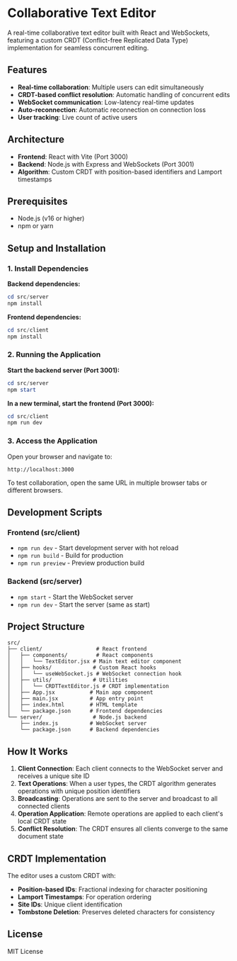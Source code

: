 # Collaborative Text Editor

A real-time collaborative text editor built with React and WebSockets, featuring a custom CRDT (Conflict-free Replicated Data Type) implementation for seamless concurrent editing.

## Features

- **Real-time collaboration**: Multiple users can edit simultaneously
- **CRDT-based conflict resolution**: Automatic handling of concurrent edits
- **WebSocket communication**: Low-latency real-time updates
- **Auto-reconnection**: Automatic reconnection on connection loss
- **User tracking**: Live count of active users

## Architecture

- **Frontend**: React with Vite (Port 3000)
- **Backend**: Node.js with Express and WebSockets (Port 3001)
- **Algorithm**: Custom CRDT with position-based identifiers and Lamport timestamps

## Prerequisites

- Node.js (v16 or higher)
- npm or yarn

## Setup and Installation

### 1. Install Dependencies

**Backend dependencies:**
```powershell
cd src/server
npm install
```

**Frontend dependencies:**
```powershell
cd src/client
npm install
```

### 2. Running the Application

**Start the backend server (Port 3001):**
```powershell
cd src/server
npm start
```

**In a new terminal, start the frontend (Port 3000):**
```powershell
cd src/client
npm run dev
```

### 3. Access the Application

Open your browser and navigate to:
```
http://localhost:3000
```

To test collaboration, open the same URL in multiple browser tabs or different browsers.

## Development Scripts

### Frontend (src/client)
- `npm run dev` - Start development server with hot reload
- `npm run build` - Build for production
- `npm run preview` - Preview production build

### Backend (src/server)
- `npm start` - Start the WebSocket server
- `npm run dev` - Start the server (same as start)

## Project Structure

```
src/
├── client/                 # React frontend
│   ├── components/         # React components
│   │   └── TextEditor.jsx # Main text editor component
│   ├── hooks/             # Custom React hooks
│   │   └── useWebSocket.js # WebSocket connection hook
│   ├── utils/             # Utilities
│   │   └── CRDTTextEditor.js # CRDT implementation
│   ├── App.jsx           # Main app component
│   ├── main.jsx          # App entry point
│   ├── index.html        # HTML template
│   └── package.json      # Frontend dependencies
└── server/                # Node.js backend
    ├── index.js          # WebSocket server
    └── package.json      # Backend dependencies
```

## How It Works

1. **Client Connection**: Each client connects to the WebSocket server and receives a unique site ID
2. **Text Operations**: When a user types, the CRDT algorithm generates operations with unique position identifiers
3. **Broadcasting**: Operations are sent to the server and broadcast to all connected clients
4. **Operation Application**: Remote operations are applied to each client's local CRDT state
5. **Conflict Resolution**: The CRDT ensures all clients converge to the same document state

## CRDT Implementation

The editor uses a custom CRDT with:
- **Position-based IDs**: Fractional indexing for character positioning
- **Lamport Timestamps**: For operation ordering
- **Site IDs**: Unique client identification
- **Tombstone Deletion**: Preserves deleted characters for consistency

## License

MIT License

